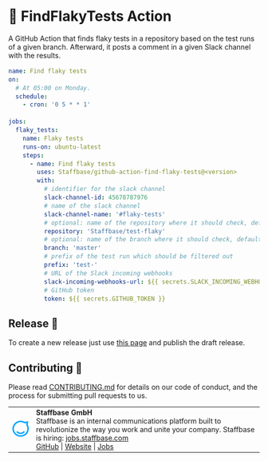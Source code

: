 # 🔎 FindFlakyTests Action

A GitHub Action that finds flaky tests in a repository based on the test runs of a given branch.
Afterward, it posts a comment in a given Slack channel with the results.

```yaml
name: Find flaky tests
on:
  # At 05:00 on Monday.
  schedule:
    - cron: '0 5 * * 1'

jobs:
  flaky_tests:
    name: Flaky tests
    runs-on: ubuntu-latest
    steps:
      - name: Find flaky tests
        uses: Staffbase/github-action-find-flaky-tests@<version>
        with:
          # identifier for the slack channel
          slack-channel-id: 45678787976
          # name of the slack channel
          slack-channel-name: '#flaky-tests'
          # optional: name of the repository where it should check, default: current repository
          repository: 'Staffbase/test-flaky'
          # optional: name of the branch where it should check, default: main
          branch: 'master'
          # prefix of the test run which should be filtered out
          prefix: 'test-'
          # URL of the Slack incoming webhooks
          slack-incoming-webhooks-url: ${{ secrets.SLACK_INCOMING_WEBHOOKS_URL }}
          # GitHub token
          token: ${{ secrets.GITHUB_TOKEN }}
```

## Release 🔖

To create a new release just use [this page][release-new] and publish the draft release.

## Contributing 👥

Please read [CONTRIBUTING.md](CONTRIBUTING.md) for details on our code of conduct, and the process for submitting pull requests to us.

<table>
  <tr>
    <td>
      <img src="docs/assets/images/staffbase.png" alt="Staffbase GmbH" width="96" />
    </td>
    <td>
      <b>Staffbase GmbH</b>
      <br />Staffbase is an internal communications platform built to revolutionize the way you work and unite your company. Staffbase is hiring: <a href="https://jobs.staffbase.com" target="_blank" rel="noreferrer">jobs.staffbase.com</a>
      <br /><a href="https://github.com/Staffbase" target="_blank" rel="noreferrer">GitHub</a> | <a href="https://staffbase.com/" target="_blank" rel="noreferrer">Website</a> | <a href="https://jobs.staffbase.com" target="_blank" rel="noreferrer">Jobs</a>
    </td>
  </tr>
</table>

[release-new]: https://github.com/Staffbase/github-action-find-flaky-tests/releases
